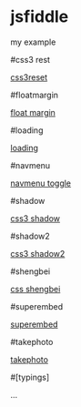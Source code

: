 # jsfiddle
my example
 
#css3 rest

[css3reset](./css3reset/index.html)

#floatmargin

[float margin](./floatmargin/index.html)

#loading

[loading](./loading/index.html)

#navmenu

[navmenu toggle](./navmenu/index.html)

#shadow

[css3 shadow](./shadow/index.html)

#shadow2

[css3 shadow2](./shadow2/index.html)

#shengbei

[css shengbei](./shengbei/index.html)

#superembed

[superembed](./superembed/index.html)

#takephoto

[takephoto](./takephoto/index.html)

#[typings]

... 

